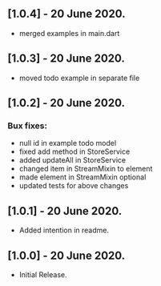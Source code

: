 ## [1.0.4] - 20 June 2020.
- merged examples in main.dart

## [1.0.3] - 20 June 2020.
- moved todo example in separate file

## [1.0.2] - 20 June 2020.
### Bux fixes:
- null id in example todo model
- fixed add method in StoreService
- added updateAll in StoreService
- changed item in StreamMixin to element
- made element in StreamMixin optional
- updated tests for above changes

## [1.0.1] - 20 June 2020.
- Added intention in readme.

## [1.0.0] - 20 June 2020.
- Initial Release.
